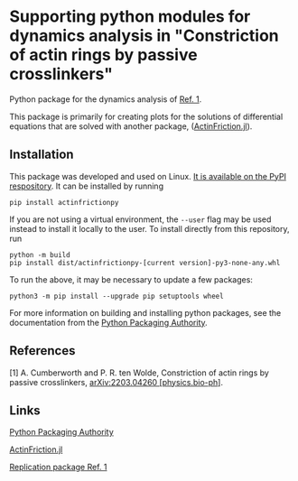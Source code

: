 # Supporting python modules for dynamics analysis in "Constriction of actin rings by passive crosslinkers"

Python package for the dynamics analysis of [Ref. 1](#references).

This package is primarily for creating plots for the solutions of differential equations that are solved with another package, ([ActinFriction.jl](https://github.com/cumberworth/ActinFriction.jl)).

## Installation

This package was developed and used on Linux.
[It is available on the PyPI respository](https://pypi.org/project/actinfrictionpy/).
It can be installed by running
```
pip install actinfrictionpy
```
If you are not using a virtual environment, the `--user` flag may be used instead to install it locally to the user.
To install directly from this repository, run
```
python -m build
pip install dist/actinfrictionpy-[current version]-py3-none-any.whl
```
To run the above, it may be necessary to update a few packages:
```
python3 -m pip install --upgrade pip setuptools wheel
```

For more information on building and installing python packages, see the documentation from the [Python Packaging Authority](https://packaging.python.org/en/latest/).

## References

[1] A. Cumberworth and P. R. ten Wolde, Constriction of actin rings by passive crosslinkers, [arXiv:2203.04260 [physics.bio-ph]](https://doi.org/10.48550/arXiv.2203.04260).

## Links

[Python Packaging Authority](https://packaging.python.org/en/latest/)

[ActinFriction.jl](https://github.com/cumberworth/ActinFriction.jl)

[Replication package Ref. 1](https://doi.org/10.5281/zenodo.6327217)

